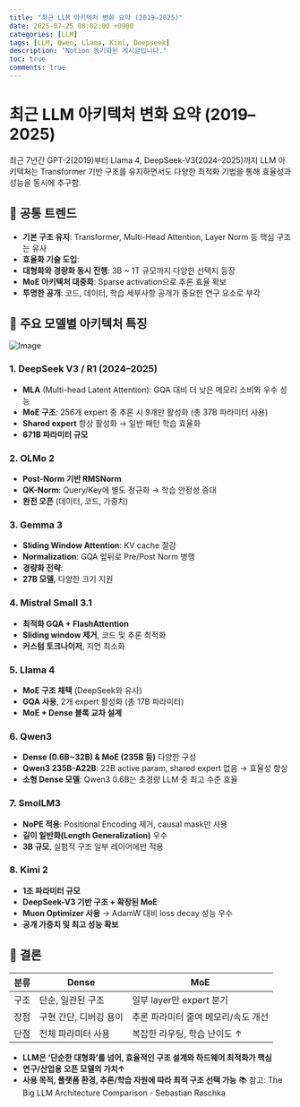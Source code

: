 ```yaml
---
title: "최근 LLM 아키텍처 변화 요약 (2019–2025)"
date: 2025-07-25 08:02:00 +0900
categories: [LLM]
tags: [LLM, Qwen, Llama, Kimi, Deepseek]
description: "Notion 동기화된 게시글입니다."
toc: true
comments: true
---
```


# 최근 LLM 아키텍처 변화 요약 (2019–2025)

최근 7년간 GPT-2(2019)부터 Llama 4, DeepSeek-V3(2024–2025)까지 LLM 아키텍처는 Transformer 기반 구조를 유지하면서도 다양한 최적화 기법을 통해 효율성과 성능을 동시에 추구함.

## 🔑 공통 트렌드

- **기본 구조 유지**: Transformer, Multi-Head Attention, Layer Norm 등 핵심 구조는 유사
- **효율화 기술 도입**:
- **대형화와 경량화 동시 진행**: 3B ~ 1T 규모까지 다양한 선택지 등장
- **MoE 아키텍처 대중화**: Sparse activation으로 추론 효율 확보
- **투명한 공개**: 코드, 데이터, 학습 세부사항 공개가 중요한 연구 요소로 부각
## 📌 주요 모델별 아키텍처 특징

![Image](https://prod-files-secure.s3.us-west-2.amazonaws.com/e6db513d-ec54-40ff-aa74-2487b0bcfe15/ac24fdd3-febf-45c7-8e99-afb6446591d8/image.png?X-Amz-Algorithm=AWS4-HMAC-SHA256&X-Amz-Content-Sha256=UNSIGNED-PAYLOAD&X-Amz-Credential=ASIAZI2LB4663BYIIX63%2F20250725%2Fus-west-2%2Fs3%2Faws4_request&X-Amz-Date=20250725T195520Z&X-Amz-Expires=3600&X-Amz-Security-Token=IQoJb3JpZ2luX2VjECMaCXVzLXdlc3QtMiJHMEUCIQD6cHk2Ay9TdiY3oxMzidtlfDqLGkOfnNbc3qikVWD0HQIgFcABzEJiil%2BnL%2BeqlGH1uI8ibNP6uR%2Fpe8DbWbUu3gwq%2FwMITBAAGgw2Mzc0MjMxODM4MDUiDKIvA8Jmadh6bKsCKSrcA7tN2qt%2BKTZU5o9r9SxZoBVvE2x9QnepQZ0Wttg%2FwLH7zQ3tMg%2BE7pNPH3DcfYG%2FYqhmuqXgRcLzHuoRF56PWcRSnT6Fk2hhs0j1WBMcJdfhXwTP4XPtzk5pcu8XjFK9NoDrIlqO3f7IhCvkoeLS%2B9kdWk5BGZH5IpNOKidfB9J4CPcI%2F%2BD7gqTCiJsRjz99v3RfYqz7hIXTMvxCcH%2FvRfvd83EOlA%2Bc3XjKbCr9JgGpASsWG6nTovnma%2FsKw3TjJajhiJO2txHVcwo33naJusukdWtYZChtfcIPdEPnKF%2BtNNtx5mvXrdJ2V6ssR8N%2FQ%2BKMIddtHboKnocEy4HDlaADwotkd0majjFjI%2FXEOLu9Jd9dFD7ZC1%2B%2B4KAUJ04q%2BQo%2BoZYal5Vg4h%2Fr3LMW%2BlVv3pWRSzhb4Jd5Se8b1ZpPd1G1qZIuh5ij10ytIzLmgK4ceO1udWo2%2FuTY%2FSbsdYNH2tfw5mCngtt8uQF%2BM%2FgRNW8s6F4xLZorOo6iS8WSVGN809qeZ0d7YDZccEG3mkelyNI6gY8XaUIMt8VksVN2kck45WrvKmO%2FKXgJC6VI%2BPgzNwHO7ONWgAwPDftiZihoCVfi5srihWXKm1ikEslS8UkuSSzfjLsRUHnjMLeqj8QGOqUBeTcwFujAzcjXjSX%2BhuIMDDXjZ5fuoGaXXPrQ8wpOsFATaDhgOYwdaeGxTS5fDCswAxfT8H4iCFZ8bpHMZamb8W1IgAsrioMhUtEu0N8TmW7QEPCN8BxoVVFft6WwkYwExBLZVUifsGpyG40brWSYz4w1RjrVFmgFtaszFS3QuLpoPwAwfXWQvdHaLYoxgBvdB9A4PkoOYEE8k8UVTcUUi13k1UIm&X-Amz-Signature=06def0139fda9db8ef801da114f4dd44ebebe2c630d5505d0f2cf76535d26774&X-Amz-SignedHeaders=host&x-amz-checksum-mode=ENABLED&x-id=GetObject)

### 1. DeepSeek V3 / R1 (2024–2025)

- **MLA** (Multi-head Latent Attention): GQA 대비 더 낮은 메모리 소비와 우수 성능
- **MoE 구조**: 256개 expert 중 추론 시 9개만 활성화 (총 37B 파라미터 사용)
- **Shared expert** 항상 활성화 → 일반 패턴 학습 효율화
- **671B 파라미터 규모**
### 2. OLMo 2

- **Post-Norm 기반 RMSNorm**
- **QK-Norm**: Query/Key에 별도 정규화 → 학습 안정성 증대
- **완전 오픈** (데이터, 코드, 가중치)
### 3. Gemma 3

- **Sliding Window Attention**: KV cache 절감
- **Normalization**: GQA 앞뒤로 Pre/Post Norm 병행
- **경량화 전략**:
- **27B 모델**, 다양한 크기 지원
### 4. Mistral Small 3.1

- **최적화 GQA + FlashAttention**
- **Sliding window 제거**, 코드 및 추론 최적화
- **커스텀 토크나이저**, 지연 최소화
### 5. Llama 4

- **MoE 구조 채택** (DeepSeek와 유사)
- **GQA 사용**, 2개 expert 활성화 (총 17B 파라미터)
- **MoE + Dense 블록 교차 설계**
### 6. Qwen3

- **Dense (0.6B~32B) & MoE (235B 등)** 다양한 구성
- **Qwen3 235B-A22B**: 22B active param, shared expert 없음 → 효율성 향상
- **소형 Dense 모델**: Qwen3 0.6B는 초경량 LLM 중 최고 수준 효율
### 7. SmolLM3

- **NoPE 적용**: Positional Encoding 제거, causal mask만 사용
- **길이 일반화(Length Generalization)** 우수
- **3B 규모**, 실험적 구조 일부 레이어에만 적용
### 8. Kimi 2

- **1조 파라미터 규모**
- **DeepSeek-V3 기반 구조 + 확장된 MoE**
- **Muon Optimizer 사용** → AdamW 대비 loss decay 성능 우수
- **공개 가중치 및 최고 성능 확보**
## 🧩 결론

| 분류 | Dense | MoE |
| --- | --- | --- |
| 구조 | 단순, 일관된 구조 | 일부 layer만 expert 분기 |
| 장점 | 구현 간단, 디버깅 용이 | 추론 파라미터 줄여 메모리/속도 개선 |
| 단점 | 전체 파라미터 사용 | 복잡한 라우팅, 학습 난이도 ↑ |

- **LLM은 ‘단순한 대형화’를 넘어, 효율적인 구조 설계와 하드웨어 최적화가 핵심**
- **연구/산업용 오픈 모델의 가치↑**
- **사용 목적, 플랫폼 환경, 추론/학습 자원에 따라 최적 구조 선택 가능**
📚 참고: The Big LLM Architecture Comparison - Sebastian Raschka



